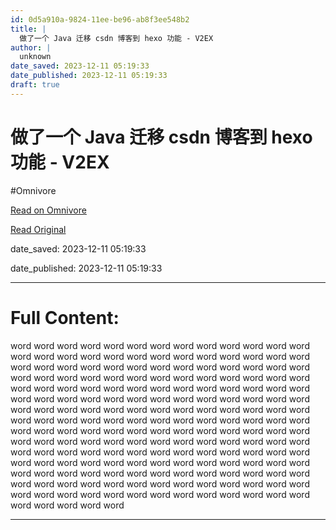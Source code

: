 ```yaml
---
id: 0d5a910a-9824-11ee-be96-ab8f3ee548b2
title: |
  做了一个 Java 迁移 csdn 博客到 hexo 功能 - V2EX
author: |
  unknown
date_saved: 2023-12-11 05:19:33
date_published: 2023-12-11 05:19:33
draft: true
---
```


# 做了一个 Java 迁移 csdn 博客到 hexo 功能 - V2EX
#Omnivore

[Read on Omnivore](https://omnivore.app/me/java-csdn-hexo-v-2-ex-18c58ef0c6a)

[Read Original](https://www.v2ex.com/t/999464)

date_saved: 2023-12-11 05:19:33

date_published: 2023-12-11 05:19:33

--- 

# Full Content: 

word word word word word word word word word word word word word word word word word word word word word word word word word word word word word word word word word word word word word word word word word word word word word word word word word word word word word word word word word word word word word word word word word word word word word word word word word word word word word word word word word word word word word word word word word word word word word word word word word word word word word word word word word word word word word word word word word word word word word word word word word word word word word word word word word word word word word word word word word word word word word word word word word word word word word word word word word word word word word word word word word word word word word word word word word word word word word word word word word word word word word word word word word word word word word word word word word word word word word word word word

---

